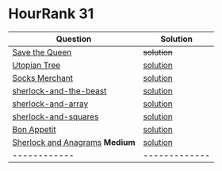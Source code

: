 # HourRank 31


Question | Solution
------------ | -------------
[Save the Queen](https://www.hackerrank.com/contests/hourrank-31/challenges/save-the-queen/problem)| ~~solution~~
[Utopian Tree](https://www.hackerrank.com/challenges/utopian-tree/problem) | [solution](https://github.com/thulasipavankumar/Hackerrank_solution_java/blob/master/src/com/practice/UtopianTree.Java)
[Socks Merchant](https://www.hackerrank.com/challenges/sock-merchant/problem) | [solution](https://github.com/thulasipavankumar/Hackerrank_solution_java/blob/master/src/com/practice/SocksMerchant.java)
[sherlock-and-the-beast](https://www.hackerrank.com/challenges/sherlock-and-the-beast/problem)  | [solution](https://github.com/thulasipavankumar/Hackerrank_solution_java/blob/master/src/com/practice/sherlock-and-the-beast.java)
[sherlock-and-array](https://www.hackerrank.com/challenges/sherlock-and-array/problem)  |   [solution](https://github.com/thulasipavankumar/Hackerrank_solution_java/blob/master/src/com/practice/Sherlock-and-Array.java)
[sherlock-and-squares](https://www.hackerrank.com/challenges/sherlock-and-squares/problem) | [solution](https://github.com/thulasipavankumar/Hackerrank_solution_java/blob/master/src/com/practice/Sherlock-and-squares.java)
[Bon Appetit](https://www.hackerrank.com/challenges/bon-appetit/problem)|[solution](https://github.com/thulasipavankumar/Hackerrank_solution_java/blob/master/src/com/practice/BonApp%C3%A9tit.java)
[Sherlock and Anagrams](https://www.hackerrank.com/challenges/sherlock-and-anagrams/problem) **Medium**|[solution](https://github.com/thulasipavankumar/Hackerrank_solution_java/blob/master/src/com/practice/Sherlock_anagrams.java)
------------ | -------------



